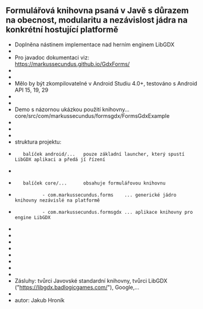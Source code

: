 ## Formulářová knihovna psaná v Javě s důrazem na obecnost, modularitu a nezávislost jádra na konkrétní hostující platformě
* Doplněna nástinem implementace nad herním enginem LibGDX
*
* Pro javadoc dokumentaci viz: https://markussecundus.github.io/GdxForms/
*
*
* Mělo by být zkompilovatelné v Android Studiu 4.0+, testováno s Android API 15, 19, 29
*
*
* Demo s názornou ukázkou použití knihovny... core/src/com/markussecundus/formsgdx/FormsGdxExample
*
* 
*
* struktura projektu:
*        balíček android/...   pouze základní launcher, který spustí LibGDX aplikaci a předá jí řízení
*
*        balíček core/...      obsahuje formulářovou knihovnu
*               - com.markussecundus.forms    ... generické jádro knihovny nezávislé na platformě
*               - com.markussecundus.formsgdx ... aplikace knihovny pro engine LibGDX
*           
*
*
*
*
*
*
*
* Zásluhy: tvůrci Javovské standardní knihovny, tvůrci LibGDX ("https://libgdx.badlogicgames.com/"), Google,...
*
* autor: Jakub Hroník

